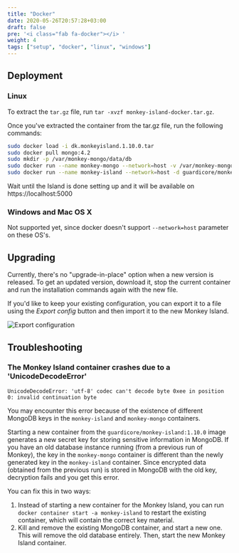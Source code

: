 ```yaml
---
title: "Docker"
date: 2020-05-26T20:57:28+03:00
draft: false
pre: '<i class="fab fa-docker"></i> '
weight: 4
tags: ["setup", "docker", "linux", "windows"]
---
```


## Deployment

### Linux

To extract the `tar.gz` file, run `tar -xvzf monkey-island-docker.tar.gz`.

Once you've extracted the container from the tar.gz file, run the following commands:

```sh
sudo docker load -i dk.monkeyisland.1.10.0.tar
sudo docker pull mongo:4.2
sudo mkdir -p /var/monkey-mongo/data/db
sudo docker run --name monkey-mongo --network=host -v /var/monkey-mongo/data/db:/data/db -d mongo:4.2
sudo docker run --name monkey-island --network=host -d guardicore/monkey-island:1.10.0
```

Wait until the Island is done setting up and it will be available on https://localhost:5000

### Windows and Mac OS X

Not supported yet, since docker doesn't support `--network=host` parameter on these OS's.

## Upgrading

Currently, there's no "upgrade-in-place" option when a new version is released.
To get an updated version, download it, stop the current container and run the
installation commands again with the new file.

If you'd like to keep your existing configuration, you can export it to a file
using the *Export config* button and then import it to the new Monkey Island.

![Export configuration](../../images/setup/export-configuration.png "Export configuration")

## Troubleshooting

### The Monkey Island container crashes due to a 'UnicodeDecodeError'
`UnicodeDecodeError: 'utf-8' codec can't decode byte 0xee in position 0: invalid continuation byte`

You may encounter this error because of the existence of different MongoDB keys in the `monkey-island` and `monkey-mongo` containers.

Starting a new container from the `guardicore/monkey-island:1.10.0` image generates a new secret key for storing sensitive information in MongoDB. If you have an old database instance running (from a previous run of Monkey), the key in the `monkey-mongo` container is different than the newly generated key in the `monkey-island` container. Since encrypted data (obtained from the previous run) is stored in MongoDB with the old key, decryption fails and you get this error.

You can fix this in two ways:
1. Instead of starting a new container for the Monkey Island, you can run `docker container start -a monkey-island` to restart the existing container, which will contain the correct key material.
2. Kill and remove the existing MongoDB container, and start a new one. This will remove the old database entirely. Then, start the new Monkey Island container.
